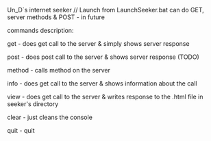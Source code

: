 Un_D`s internet seeker
// Launch from LaunchSeeker.bat
can do GET, server methods & POST - in future

commands description:

get - does get call to the server & simply shows server response

post - does post call to the server & shows server response (TODO)

method - calls method on the server 

info - does get call to the server & shows information about the call

view - does get call to the server & writes response to the .html file in seeker's directory

clear - just cleans the console

quit - quit
